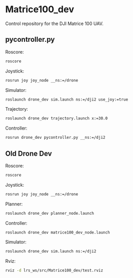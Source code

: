 # Matrice100_dev
Control repository for the DJI Matrice 100 UAV.

## pycontroller.py

Roscore:
```bash
roscore
```

Joystick:
```bash
rosrun joy joy_node __ns:=/drone
```

Simulator:
```bash
roslaunch drone_dev sim.launch ns:=/dji2 use_joy:=true
```

Trajectory:
```bash
roslaunch drone_dev trajectory.launch x:=30.0
```

Controller:
```bash
rosrun drone_dev pycontroller.py __ns:=/dji2
```

## Old Drone Dev

Roscore:
```bash
roscore
```

Joystick:
```bash
rosrun joy joy_node __ns:=/drone
```

Planner:
```bash
roslaunch drone_dev planner_node.launch
```

Controller:
```bash
roslaunch drone_dev matrice100_dev_node.launch
```

Simulator:
```bash
roslaunch drone_dev sim.launch ns:=/dji2
```

Rviz:
```bash
rviz -d lrs_ws/src/Matrice100_dev/test.rviz
```
